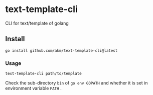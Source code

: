 # text-template-cli

CLI for text/template of golang

## Install

```
go install github.com/akm/text-template-cli@latest
```


### Usage

```
text-template-cli path/to/template
```

Check the sub-directory `bin` of `go env GOPATH` and whether it is set in environment variable `PATH` .

